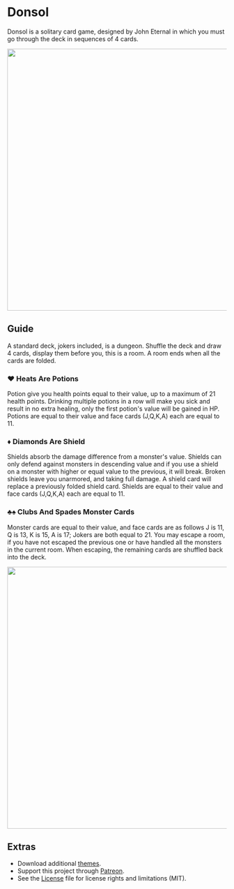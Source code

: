 # Donsol

Donsol is a solitary card game, designed by John Eternal in which you must go through the deck in sequences of 4 cards.

<img src='https://raw.githubusercontent.com/hundredrabbits/Dotgrid/master/PREVIEW.jpg' width="600"/>

## Guide

A standard deck, jokers included, is a dungeon. Shuffle the deck and draw 4 cards, display them before you, this is a room. A room ends when all the cards are folded.

### ♥︎ Heats Are Potions

Potion give you health points equal to their value, up to a maximum of 21 health points. Drinking multiple potions in a row will make you sick and result in no extra healing, only the first potion's value will be gained in HP. Potions are equal to their value and face cards (J,Q,K,A) each are equal to 11.

### ♦ Diamonds Are Shield

Shields absorb the damage difference from a monster's value. Shields can only defend against monsters in descending value and if you use a shield on a monster with higher or equal value to the previous, it will break. Broken shields leave you unarmored, and taking full damage. A shield card will replace a previously folded shield card. Shields are equal to their value and face cards (J,Q,K,A) each are equal to 11.

### ♣♠ Clubs And Spades Monster Cards

Monster cards are equal to their value, and face cards are as follows J is 11, Q is 13, K is 15, A is 17; Jokers are both equal to 21. You may escape a room, if you have not escaped the previous one or have handled all the monsters in the current room. When escaping, the remaining cards are shuffled back into the deck.

<img src='https://cdn.rawgit.com/hundredrabbits/Donsol/master/LAYOUT.svg?v=1' width="600"/>

## Extras

- Download additional [themes](https://github.com/hundredrabbits/Themes).
- Support this project through [Patreon](https://patreon.com/100).
- See the [License](LICENSE.md) file for license rights and limitations (MIT).
